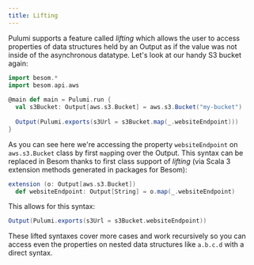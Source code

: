 ```yaml
---
title: Lifting
---
```


Pulumi supports a feature called _lifting_ which allows the user to access properties of data structures held by an Output as if the value was not inside of the asynchronous datatype. Let's look at our handy S3 bucket again:
```scala
import besom.*
import besom.api.aws
​
@main def main = Pulumi.run {
  val s3Bucket: Output[aws.s3.Bucket] = aws.s3.Bucket("my-bucket")
​
  Output(Pulumi.exports(s3Url = s3Bucket.map(_.websiteEndpoint)))
}
```
As you can see here we're accessing the property `websiteEndpoint` on `aws.s3.Bucket` class by first `map`ping over the Output. This syntax can be replaced in Besom thanks to first class support of _lifting_ (via Scala 3 extension methods generated in packages for Besom):
```scala
extension (o: Output[aws.s3.Bucket])
  def websiteEndpoint: Output[String] = o.map(_.websiteEndpoint) 
```
This allows for this syntax:


```scala
Output(Pulumi.exports(s3Url = s3Bucket.websiteEndpoint))
```


These lifted syntaxes cover more cases and work recursively so you can access even the properties on nested data structures like `a.b.c.d` with a direct syntax.
